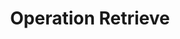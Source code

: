 ---
mission_id: retrieve
editorsChoice:
title: "Operation Retrieve"
authors: 
    - "Istvan Galambos"
date:
filename: "rtrive.zip"
description: "Your Imperial spy Crix Madine has been captured and sent to an Imperial Detention Center on a Correlian Moon. Apart from being a Detention Center many old rebel craft are also kept here. BEWARE Boba Fett makes many stops at this Prison."
heroImage:
levelReplaced:	SECBASE
difficulty: no
bm:	no
fme: no
wax: no
three_do: yes
voc: no
gmd: no
vue: no
lfd: no
base: "New level from scratch" 
editors: "DFUSE 1.00"

---